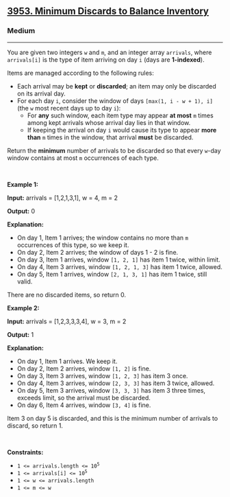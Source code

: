 <h2><a href="https://leetcode.com/problems/generate-schedule/description/">3953.  Minimum Discards to Balance Inventory</a></h2><h3>Medium</h3><hr><p>You are given two integers <code>w</code> and <code>m</code>, and an integer array <code>arrivals</code>, where <code>arrivals[i]</code> is the type of item arriving on day <code>i</code> (days are <strong>1-indexed</strong>).</p>

<p>Items are managed according to the following rules:</p>

<ul>
	<li>Each arrival may be <strong>kept</strong> or <strong>discarded</strong>; an item may only be discarded on its arrival day.</li>
	<li>For each day <code>i</code>, consider the window of days <code>[max(1, i - w + 1), i]</code> (the <code>w</code> most recent days up to day <code>i</code>):
	<ul>
		<li>For <strong>any</strong> such window, each item type may appear <strong>at most</strong> <code>m</code> times among kept arrivals whose arrival day lies in that window.</li>
		<li>If keeping the arrival on day <code>i</code> would cause its type to appear <strong>more than</strong> <code>m</code> times in the window, that arrival <strong>must</strong> be discarded.</li>
	</ul>
	</li>
</ul>

<p>Return the <strong>minimum</strong> number of arrivals to be discarded so that every <code>w</code>-day window contains at most <code>m</code> occurrences of each type.</p>

<p>&nbsp;</p>
<p><strong class="example">Example 1:</strong></p>

<div class="example-block">
<p><strong>Input:</strong> <span class="example-io">arrivals = [1,2,1,3,1], w = 4, m = 2</span></p>

<p><strong>Output:</strong> <span class="example-io">0</span></p>

<p><strong>Explanation:</strong></p>

<ul>
	<li>On day 1, Item 1 arrives; the window contains no more than <code>m</code> occurrences of this type, so we keep it.</li>
	<li>On day 2, Item 2 arrives; the window of days 1 - 2 is fine.</li>
	<li>On day 3, Item 1 arrives, window <code>[1, 2, 1]</code> has item 1 twice, within limit.</li>
	<li>On day 4, Item 3 arrives, window <code>[1, 2, 1, 3]</code> has item 1 twice, allowed.</li>
	<li>On day 5, Item 1 arrives, window <code>[2, 1, 3, 1]</code> has item 1 twice, still valid.</li>
</ul>

<p>There are no discarded items, so return 0.</p>
</div>

<p><strong class="example">Example 2:</strong></p>

<div class="example-block">
<p><strong>Input:</strong> <span class="example-io">arrivals = [1,2,3,3,3,4], w = 3, m = 2</span></p>

<p><strong>Output:</strong> <span class="example-io">1</span></p>

<p><strong>Explanation:</strong></p>

<ul>
	<li>On day 1, Item 1 arrives. We keep it.</li>
	<li>On day 2, Item 2 arrives, window <code>[1, 2]</code> is fine.</li>
	<li>On day 3, Item 3 arrives, window <code>[1, 2, 3]</code> has item 3 once.</li>
	<li>On day 4, Item 3 arrives, window <code>[2, 3, 3]</code> has item 3 twice, allowed.</li>
	<li>On day 5, Item 3 arrives, window <code>[3, 3, 3]</code> has item 3 three times, exceeds limit, so the arrival must be discarded.</li>
	<li>On day 6, Item 4 arrives, window <code>[3, 4]</code> is fine.</li>
</ul>

<p>Item 3 on day 5 is discarded, and this is the minimum number of arrivals to discard, so return 1.</p>
</div>

<p>&nbsp;</p>
<p><strong>Constraints:</strong></p>

<ul>
	<li><code>1 &lt;= arrivals.length &lt;= 10<sup>5</sup></code></li>
	<li><code>1 &lt;= arrivals[i] &lt;= 10<sup>5</sup></code></li>
	<li><code>1 &lt;= w &lt;= arrivals.length</code></li>
	<li><code>1 &lt;= m &lt;= w</code></li>
</ul>
